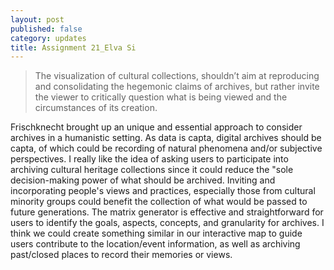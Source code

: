```yaml
---
layout: post
published: false
category: updates
title: Assignment 21_Elva Si
---
```

> The visualization of cultural collections, shouldn’t aim at reproducing and consolidating the hegemonic claims of archives, but rather invite the viewer to critically question what is being viewed and the circumstances of its creation.
 
Frischknecht brought up an unique and essential approach to consider archives in a humanistic setting. As data is capta, digital archives should be capta, of which could be recording of natural phenomena and/or subjective perspectives. I really like the idea of asking users to participate into archiving cultural heritage collections since it could reduce the "sole decision-making power of what should be archived. Inviting and incorporating people's views and practices, especially those from cultural minority groups could benefit the collection of what would be passed to future generations. The matrix generator is effective and straightforward for users to identify the goals, aspects, concepts, and granularity for archives. I think we could create something similar in our interactive map to guide users contribute to the location/event information, as well as archiving past/closed places to record their memories or views.
